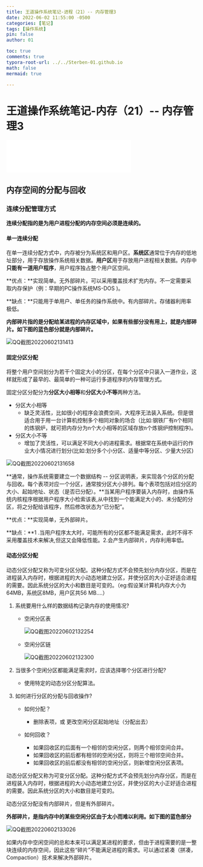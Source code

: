 ```yaml
---
title: 王道操作系统笔记-进程（21）-- 内存管理3
date: 2022-06-02 11:55:00 -0500
categories: [笔记]
tags: [操作系统]
pin: false
author: 01

toc: true
comments: true
typora-root-url: ../../Sterben-01.github.io
math: false
mermaid: true

---
```


# 王道操作系统笔记-内存（21）-- 内存管理3

<iframe frameborder="no" border="0" marginwidth="0" marginheight="0" width="330" height="86" src="//music.163.com/outchain/player?type=2&amp;id=410446173&amp;auto=1&amp;height=66"> </iframe>

## 内存空间的分配与回收

### 连续分配管理方式

**连续分配指的是为用户进程分配的内存空间必须是连续的。**



#### 单一连续分配

在单一连续分配方式中，内存被分为系统区和用户区。**系统区**通常位于内存的低地址部分，用于存放操作系统相关数据。**用户区**用于存放用户进程相关数据。内存中**只能有一道用户程序**，用户程序独占整个用户区空间。

**优点：**实现简单。无外部碎片。可以采用覆盖技术扩充内存。不一定需要采取内存保护（例：早期的PC操作系统MS-DOS )。

**缺点：**只能用于单用户、单任务的操作系统中。有内部碎片。存储器利用率极低。

**内部碎片指的是分配给某进程的内存区域中，如果有些部分没有用上，就是内部碎片。如下图的蓝色部分就是内部碎片。**

![QQ截图20220602131413](/assets/blog_res/2022-06-02-OS24.assets/QQ%E6%88%AA%E5%9B%BE20220602131413.png)



#### 固定分区分配

将整个用户空间划分为若干个固定大小的分区，在每个分区中只装入一道作业，这样就形成了最早的、最简单的一种可运行多道程序的内存管理方式。

固定分区分配分为**分区大小相等**和**分区大小不等**两种方法。

- 分区大小相等
  - 缺乏灵活性，比如很小的程序会浪费空间，大程序无法装入系统。但是很适合用于用一台计算机控制多个相同对象的场合（比如:钢铁厂有n个相同的炼钢炉，就可把内存分为n个大小相等的区域存放n个炼钢炉控制程序)。
- 分区大小不等
  - 增加了灵活性，可以满足不同大小的进程需求。根据常在系统中运行的作业大小情况进行划分(比如:划分多个小分区、适量中等分区、少量大分区)



![QQ截图20220602131658](/assets/blog_res/2022-06-02-OS24.assets/QQ%E6%88%AA%E5%9B%BE20220602131658.png)



**通常，操作系统需要建立一个数据结构 -- 分区说明表，来实现各个分区的分配与回收。每个表项对应一个分区，通常按分区大小排列。每个表项包括对应分区的大小、起始地址、状态（是否已分配）。**当某用户程序要装入内存时，由操作系统内核程序根据用户程序大小检索该表,从中找到一个能满足大小的、未分配的分区，将之分配给该程序，然后修改状态为“已分配”。

**优点：**实现简单，无外部碎片。

**缺点：**1 .当用户程序太大时，可能所有的分区都不能满足需求，此时不得不采用覆盖技术来解决,但这又会降低性能。2.会产生内部碎片，内存利用率低。



#### 动态分区分配

动态分区分配又称为可变分区分配。这种分配方式不会预先划分内存分区，而是在进程装入内存时，根据进程的大小动态地建立分区，并使分区的大小正好适合进程的需要。因此系统分区的大小和数目是可变的。（eg:假设某计算机内存大小为64MB，系统区8MB，用户区共56 MB….）

1. 系统要用什么样的数据结构记录内存的使用情况?

   - 空闲分区表

     ![QQ截图20220602132254](/assets/blog_res/2022-06-02-OS24.assets/QQ%E6%88%AA%E5%9B%BE20220602132254.png)

   - 空闲分区链

     ![QQ截图20220602132300](/assets/blog_res/2022-06-02-OS24.assets/QQ%E6%88%AA%E5%9B%BE20220602132300.png)




2. 当很多个空闲分区都能满足需求时，应该选择哪个分区进行分配?
   - 使用特定的动态分区分配算法。

   

3. 如何进行分区的分配与回收操作?

   - 如何分配？

     - 删除表项，或 更改空闲分区起始地址（分配出去）

   - 如何回收？
     - 如果回收区的后面有一个相邻的空闲分区，则两个相邻空间合并。
     - 如果回收区的前后都有相邻的空闲分区，则将三个相邻空间合并。
     - 如果回收区的前后都没有相邻的空闲分区，则新增空闲分区表项。
   

动态分区分配又称为可变分区分配。这种分配方式不会预先划分内存分区，而是在进程装入内存时，根据进程的大小动态地建立分区，并使分区的大小正好适合进程的需要。因此系统分区的大小和数目是可变的。

动态分区分配没有内部碎片，但是有外部碎片。

**外部碎片，是指内存中的某些空闲分区由于太小而难以利用。如下图的蓝色部分**

![QQ截图20220602133026](/assets/blog_res/2022-06-02-OS24.assets/QQ%E6%88%AA%E5%9B%BE20220602133026.png)

如果内存中空闲空间的总和本来可以满足某进程的要求，但由于进程需要的是一整块连续的内存空间，因此这些“碎片”不能满足进程的需求。可以通过紧凑（拼凑，Compaction）技术来解决外部碎片。
